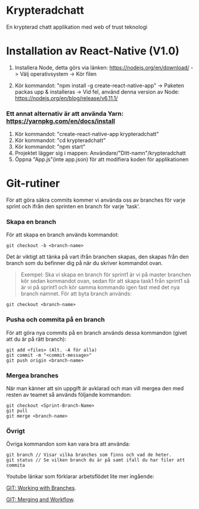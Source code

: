# Krypteradchatt
En krypterad chatt applikation med web of trust teknologi

# Installation av React-Native (V1.0)


1. Installera Node, detta görs via länken: https://nodejs.org/en/download/ -> Välj operativsystem -> Kör filen

2. Kör kommandot: "npm install -g create-react-native-app" -> Paketen packas upp & installeras -> Vid fel, använd denna version av Node: https://nodejs.org/en/blog/release/v6.11.1/

### Ett annat alternativ är att använda Yarn: https://yarnpkg.com/en/docs/install
1. Kör kommandot: "create-react-native-app krypteradchatt"
2. Kör kommandot: "cd krypteradchatt"
3. Kör kommandot: "npm start"
4. Projektet lägger sig i mappen: Användare/"Ditt-namn"/krypteradchatt
5. Öppna "App.js"(inte app.json) för att modifiera koden för applikationen

# Git-rutiner
För att göra säkra commits kommer vi använda oss av branches för varje sprint och ifrån den sprinten en branch för varje 'task'.

### Skapa en branch
För att skapa en branch används kommandot:
```
git checkout -b <branch-name>
```
Det är viktigt att tänka på vart ifrån branchen skapas, den skapas från den branch som du befinner dig på när du skriver kommandot ovan. 
> Exempel: Ska vi skapa en branch för sprint1 är vi på master branchen kör sedan kommandot ovan, sedan för att skapa task1 från sprint1 så är vi på sprint1 och kör samma kommando igen fast med det nya branch namnet.
För att byta branch används:
```
git checkout <branch-name>
```
### Pusha och commita på en branch
För att göra nya commits på en branch används dessa kommandon (givet att du är på rätt branch):
```
git add <files> (Alt. -A för alla)
git commit -m "<commit-message>"
git push origin <branch-name>
```
### Mergea branches 
När man känner att sin uppgift är avklarad och man vill mergea den med resten av teamet så används följande kommandon:
```
git checkout <Sprint-Branch-Name>
git pull
git merge <branch-name>
```

### Övrigt

Övriga kommandon som kan vara bra att använda: 
```
git branch // Visar vilka branches som finns och vad de heter.
git status // Se vilken branch du är på samt ifall du har filer att commita
```
Youtube länkar som förklarar arbetsflödet lite mer ingående:

[GIT: Working with Branches](https://www.youtube.com/watch?v=JTE2Fn_sCZs).

[GIT: Merging and Workflow](https://www.youtube.com/watch?v=0iuqXh0oojo).
